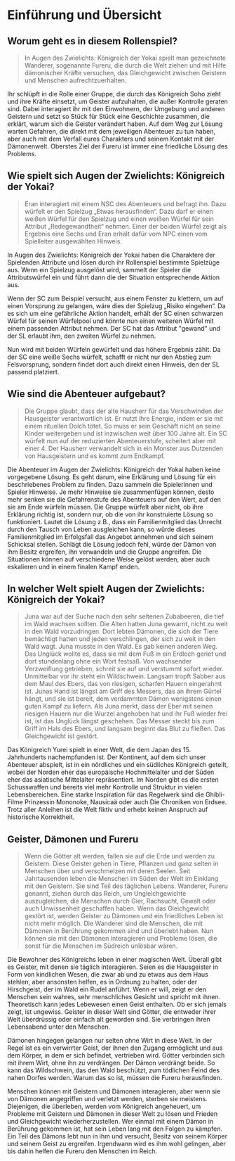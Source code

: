# Einführung und Übersicht

## Worum geht es in diesem Rollenspiel?

> In Augen des Zwielichts: Königreich der Yokai spielt man gezeichnete Wanderer, sogenannte Fureru, die durch die Welt ziehen und mit Hilfe dämonischer Kräfte versuchen, das Gleichgewicht zwischen Geistern und Menschen aufrechtzuerhalten.

Ihr schlüpft in die Rolle einer Gruppe, die durch das Königreich Soho zieht und ihre Kräfte einsetzt, um Geister aufzuhalten, die außer Kontrolle geraten sind. Dabei interagiert ihr mit den Einwohnern, der Umgebung und anderen Geistern und setzt so Stück für Stück eine Geschichte zusammen, die erklärt, warum sich die Geister verändert haben. Auf dem Weg zur Lösung warten Gefahren, die direkt mit dem jeweiligen Abenteuer zu tun haben, aber auch mit dem Verfall eures Charakters und seinem Kontakt mit der Dämonenwelt. Oberstes Ziel der Fureru ist immer eine friedliche Lösung des Problems.

## Wie spielt sich Augen der Zwielichts: Königreich der Yokai?

> Eran interagiert mit einem NSC des Abenteuers und befragt ihn. Dazu würfelt er den Spielzug „Etwas herausfinden“. Dazu darf er einen weißen Würfel für den Spielzug und einen weißen Würfel für sein Attribut „Redegewandtheit“ nehmen. Einer der beiden Würfel zeigt als Ergebnis eine Sechs und Eran erhält dafür vom NPC einen vom Spielleiter ausgewählten Hinweis.

In Augen des Zwielichts: Königreich der Yokai haben die Charaktere der Spielenden Attribute und lösen durch ihr Rollenspiel bestimmte Spielzüge aus. Wenn ein Spielzug ausgelöst wird, sammelt der Spieler die Attributswürfel ein und führt dann die der Situation entsprechende Aktion aus.

Wenn der SC zum Beispiel versucht, aus einem Fenster zu klettern, um auf einen Vorsprung zu gelangen, wäre dies der Spielzug „Risiko eingehen“. Da es sich um eine gefährliche Aktion handelt, erhält der SC einen schwarzen Würfel für seinen Würfelpool und könnte nun einen weiteren Würfel mit einem passenden Attribut nehmen. Der SC hat das Attribut "gewand" und der SL erlaubt ihm, den zweiten Würfel zu nehmen.

Nun wird mit beiden Würfeln gewürfelt und das höhere Ergebnis zählt. Da der SC eine weiße Sechs würfelt, schafft er nicht nur den Abstieg zum Felsvorsprung, sondern findet dort auch direkt einen Hinweis, den der SL passend platziert.

## Wie sind die Abenteuer aufgebaut?

> Die Gruppe glaubt, dass der alte Hausherr für das Verschwinden der Hausgeister verantwortlich ist. Er nutzt ihre Energie, indem er sie mit einem rituellen Dolch tötet. So muss er sein Geschäft nicht an seine Kinder weitergeben und ist inzwischen weit über 100 Jahre alt. Ein SC würfelt nun auf der reduzierten Abenteuerstufe, scheitert aber mit einer 4. Der Hausherr verwandelt sich in ein Monster aus Dutzenden von Hausgeistern und es kommt zum Endkampf.

Die Abenteuer im Augen der Zwielichts: Königreich der Yokai haben keine vorgegebene Lösung. Es geht darum, eine Erklärung und Lösung für ein beschriebenes Problem zu finden. Dazu sammeln die Spielerinnen und Spieler Hinweise. Je mehr Hinweise sie zusammenfügen können, desto mehr senken sie die Gefahrenstufe des Abenteuers auf den Wert, auf den sie am Ende würfeln müssen. Die Gruppe würfelt aber nicht, ob ihre Erklärung richtig ist, sondern nur, ob die von ihr konstruierte Lösung so funktioniert. Lautet die Lösung z.B., dass ein Familienmitglied das Unrecht durch den Tausch von Leben ausgleichen kann, so würde dieses Familienmitglied im Erfolgsfall das Angebot annehmen und sich seinem Schicksal stellen. Schlägt die Lösung jedoch fehl, würde der Dämon von ihm Besitz ergreifen, ihn verwandeln und die Gruppe angreifen. Die Situationen können auf verschiedene Weise gelöst werden, aber auch eskalieren und in einem finalen Kampf enden.

## In welcher Welt spielt Augen der Zwielichts: Königreich der Yokai?

> Juna war auf der Suche nach den sehr seltenen Zubabeeren, die tief im Wald wachsen sollten. Die Alten hatten Juna gewarnt, nicht zu weit in den Wald vorzudringen. Dort lebten Dämonen, die sich der Tiere bemächtigt hatten und jeden verschlingen, der sich zu weit in den Wald wagt. Juna musste in den Wald. Es gab keinen anderen Weg. Das Unglück wollte es, dass sie mit dem Fuß in ein Erdloch geriet und dort stundenlang ohne ein Wort festsaß. Von wachsender Verzweiflung getrieben, schreit sie auf und verstummt sofort wieder. Unmittelbar vor ihr steht ein Wildschwein. Langsam tropft Sabber aus dem Maul des Ebers, das von riesigen, scharfen Hauern eingerahmt ist. Junas Hand ist längst am Griff des Messers, das an ihrem Gürtel hängt, und sie ist bereit, dem verdammten Dämon wenigstens einen guten Kampf zu liefern. Als Juna merkt, dass der Eber mit seinen riesigen Hauern nur die Wurzel angehoben hat und ihr Fuß wieder frei ist, ist das Unglück längst geschehen. Das Messer steckt bis zum Griff im Hals des Ebers, und langsam beginnt das Blut zu fließen. Das Gleichgewicht ist gestört.

Das Königreich Yurei spielt in einer Welt, die dem Japan des 15. Jahrhunderts nachempfunden ist. Der Kontinent, auf dem sich unser Abenteuer abspielt, ist in ein nördliches und ein südliches Königreich geteilt, wobei der Norden eher das europäische Hochmittelalter und der Süden eher das asiatische Mittelalter repräsentiert. Im Norden gibt es die ersten Schusswaffen und bereits viel mehr Kontrolle und Struktur in vielen Lebensbereichen. Eine starke Inspiration für das Regelwerk sind die Ghibli-Filme Prinzessin Mononoke, Nausicaä oder auch Die Chroniken von Erdsee. Trotz aller Anleihen ist die Welt fiktiv und erhebt keinen Anspruch auf historische Korrektheit.

## Geister, Dämonen und Fureru

> Wenn die Götter alt werden, fallen sie auf die Erde und werden zu Geistern. Diese Geister gehen in Tiere, Pflanzen und ganz selten in Menschen über und verschmelzen mit deren Seelen. Seit Jahrtausenden leben die Menschen im Süden der Welt im Einklang mit den Geistern. Sie sind Teil des täglichen Lebens. Wanderer, Fureru genannt, ziehen durch das Reich, um Ungleichgewichte auszugleichen, die Menschen durch Gier, Rachsucht, Gewalt oder auch Unwissenheit geschaffen haben. Wenn das Gleichgewicht gestört ist, werden Geister zu Dämonen und ein friedliches Leben ist nicht mehr möglich. Die Wanderer sind die Menschen, die mit Dämonen in Berührung gekommen sind und überlebt haben. Nun können sie mit den Dämonen interagieren und Probleme lösen, die sonst für die Menschen im Südreich unlösbar wären.

Die Bewohner des Königreichs leben in einer magischen Welt. Überall gibt es Geister, mit denen sie täglich interagieren. Seien es die Hausgeister in Form von kindlichen Wesen, die zwar ab und zu etwas aus dem Haus stehlen, aber ansonsten helfen, es in Ordnung zu halten, oder der Hirschgeist, der im Wald ein Rudel anführt. Wenn er will, zeigt er den Menschen sein wahres, sehr menschliches Gesicht und spricht mit ihnen. Theoretisch kann jedes Lebewesen einen Geist enthalten. Ob er sich jemals zeigt, ist ungewiss. Geister in dieser Welt sind Götter, die entweder ihrer Welt überdrüssig oder einfach alt geworden sind. Sie verbringen ihren Lebensabend unter den Menschen.

Dämonen hingegen gelangen nur selten ohne Wirt in diese Welt. In der Regel ist es ein verwirrter Geist, der ihnen den Zugang ermöglicht und aus dem Körper, in dem er sich befindet, vertrieben wird. Götter verbinden sich mit ihrem Wirt, ohne ihn zu verdrängen. Der Dämon verdrängt beide. So kann das Wildschwein, das den Wald beschützt, zum tödlichen Feind des nahen Dorfes werden. Warum das so ist, müssen die Fureru herausfinden.

Menschen können mit Geistern und Dämonen interagieren, aber wenn sie von Dämonen angegriffen und verletzt werden, sterben sie meistens. Diejenigen, die überleben, werden vom Königreich angeheuert, um Probleme mit Geistern und Dämonen in dieser Welt zu lösen und Frieden und Gleichgewicht wiederherzustellen. Wer einmal mit einem Dämon in Berührung gekommen ist, hat sein Leben lang mit den Folgen zu kämpfen. Ein Teil des Dämons lebt nun in ihm und versucht, Besitz von seinem Körper und seinem Geist zu ergreifen. Irgendwann wird es ihm wohl gelingen, aber bis dahin helfen die Fureru den Menschen im Reich.

